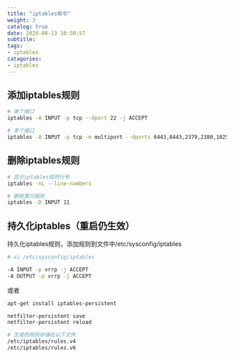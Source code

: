 ```yaml
---
title: "iptables命令"
weight: 3
catalog: true
date: 2020-08-13 10:50:57
subtitle:
tags:
- iptables
catagories:
- iptables
---
```


## 添加iptables规则

```bash
# 单个端口
iptables -A INPUT -p tcp --dport 22 -j ACCEPT

# 多个端口
iptables -A INPUT -p tcp -m multiport --dports 6443,8443,2379,2380,10250 -j ACCEPT
```

## 删除iptables规则

```bash
# 显示iptables规则行号
iptables -nL --line-numbers

# 删除某行规则
iptables -D INPUT 11
```

## 持久化iptables（重启仍生效）

持久化iptables规则，添加规则到文件中/etc/sysconfig/iptables

```bash
# vi /etc/sysconfig/iptables

-A INPUT -p vrrp -j ACCEPT
-A OUTPUT -p vrrp -j ACCEPT
```

或者

```bash
apt-get install iptables-persistent

netfilter-persistent save
netfilter-persistent reload

# 生成的规则存储在以下文件
/etc/iptables/rules.v4
/etc/iptables/rules.v6
```
